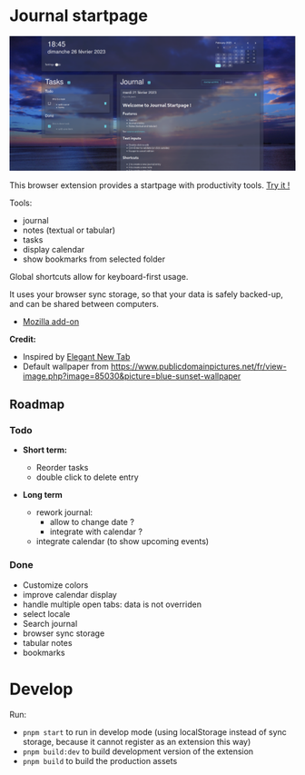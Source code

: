 # Journal startpage

![screenshot](./assets/screenshot.png)


This browser extension provides a startpage with productivity tools.  [Try it !](https://sapristi.github.io/journal-startpage/index.html)

Tools:
 - journal
 - notes (textual or tabular)
 - tasks
 - display calendar
 - show bookmarks from selected folder

Global shortcuts allow for keyboard-first usage.

It uses your browser sync storage, so that your data is safely backed-up, and can be shared between computers.

- [Mozilla add-on](https://addons.mozilla.org/fr/firefox/addon/journal-startpage/)


**Credit:**

- Inspired by [Elegant New Tab](https://addons.mozilla.org/en-US/firefox/addon/elegant-startage-new-tab/)
- Default wallpaper from https://www.publicdomainpictures.net/fr/view-image.php?image=85030&picture=blue-sunset-wallpaper

## Roadmap

### Todo

- **Short term:**
  - Reorder tasks
  - double click to delete entry

- **Long term**
  - rework journal:
    - allow to change date ?
    - integrate with calendar ?
  - integrate calendar (to show upcoming events)

### Done

- Customize colors
- improve calendar display
- handle multiple open tabs: data is not overriden
- select locale
- Search journal
- browser sync storage
- tabular notes
- bookmarks

# Develop

Run:

- `pnpm start` to run in develop mode (using localStorage instead of sync storage, because it cannot register as an extension this way)
- `pnpm build:dev` to build development version of the extension
- `pnpm build` to build the production assets
